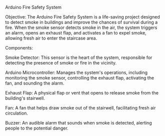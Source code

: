 Arduino Fire Safety System

Objective: The Arduino Fire Safety System is a life-saving project designed to detect smoke in 
buildings and improve the chances of survival during a fire. When the smoke sensor detects smoke 
in the air, the system triggers an alarm, opens an exhaust flap, and activates a fan to expel smoke, 
allowing fresh air to enter the staircase area.

Components:

Smoke Detector: This sensor is the heart of the system, responsible for detecting the presence of smoke or fire in the vicinity.

Arduino Microcontroller: Manages the system's operations, including monitoring the smoke sensor, controlling the exhaust flap,
activating the fan, and sounding the alarm.

Exhaust Flap: A physical flap or vent that opens to release smoke from the building's stairwell.

Fan: A fan that helps draw smoke out of the stairwell, facilitating fresh air circulation.

Buzzer: An audible alarm that sounds when smoke is detected, alerting people to the potential danger.

